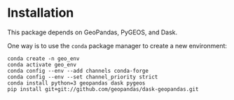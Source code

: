 # Installation

This package depends on GeoPandas, PyGEOS, and Dask.

One way is to use the ``conda`` package manager to create a new environment:

```shell
conda create -n geo_env
conda activate geo_env
conda config --env --add channels conda-forge
conda config --env --set channel_priority strict
conda install python=3 geopandas dask pygeos
pip install git+git://github.com/geopandas/dask-geopandas.git
```